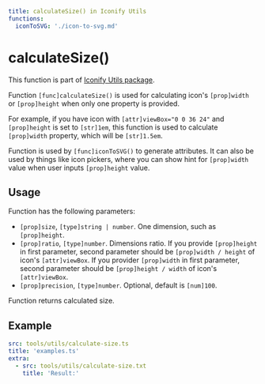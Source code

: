 ```yaml
title: calculateSize() in Iconify Utils
functions:
  iconToSVG: './icon-to-svg.md'
```

# calculateSize()

This function is part of [Iconify Utils package](./index.md).

Function `[func]calculateSize()` is used for calculating icon's `[prop]width` or `[prop]height` when only one property is provided.

For example, if you have icon with `[attr]viewBox="0 0 36 24"` and `[prop]height` is set to `[str]1em`, this function is used to calculate `[prop]width` property, which will be `[str]1.5em`.

Function is used by `[func]iconToSVG()` to generate attributes. It can also be used by things like icon pickers, where you can show hint for `[prop]width` value when user inputs `[prop]height` value.

## Usage

Function has the following parameters:

- `[prop]size`, `[type]string | number`. One dimension, such as `[prop]height`.
- `[prop]ratio`, `[type]number`. Dimensions ratio. If you provide `[prop]height` in first parameter, second parameter should be `[prop]width / height` of icon's `[attr]viewBox`. If you provider `[prop]width` in first parameter, second parameter should be `[prop]height / width` of icon's `[attr]viewBox`.
- `[prop]precision`, `[type]number`. Optional, default is `[num]100`.

Function returns calculated size.

## Example

```yaml
src: tools/utils/calculate-size.ts
title: 'examples.ts'
extra:
  - src: tools/utils/calculate-size.txt
    title: 'Result:'
```

